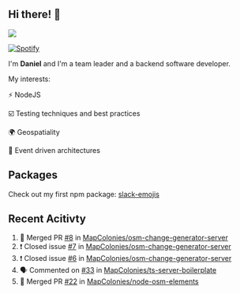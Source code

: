 ## Hi there! 👋

<p>
  <img src="https://github-readme-stats.vercel.app/api?username=syncush&theme=tokyonight">
</p>

[![Spotify](https://novatorem-rust.vercel.app/api/spotify)](https://open.spotify.com/user/syncush)

I'm **Daniel** and I'm a team leader and a backend software developer.

My interests:

⚡ NodeJS

☑️ Testing techniques and best practices

🌍 Geospatiality

🧠 Event driven architectures

## Packages
Check out my first npm package: [slack-emojis](https://www.npmjs.com/package/slack-emojis)

## Recent Acitivty
<!--START_SECTION:activity-->
1. 🎉 Merged PR [#8](https://github.com/MapColonies/osm-change-generator-server/pull/8) in [MapColonies/osm-change-generator-server](https://github.com/MapColonies/osm-change-generator-server)
2. ❗️ Closed issue [#7](https://github.com/MapColonies/osm-change-generator-server/issues/7) in [MapColonies/osm-change-generator-server](https://github.com/MapColonies/osm-change-generator-server)
3. ❗️ Closed issue [#6](https://github.com/MapColonies/osm-change-generator-server/issues/6) in [MapColonies/osm-change-generator-server](https://github.com/MapColonies/osm-change-generator-server)
4. 🗣 Commented on [#33](https://github.com/MapColonies/ts-server-boilerplate/issues/33) in [MapColonies/ts-server-boilerplate](https://github.com/MapColonies/ts-server-boilerplate)
5. 🎉 Merged PR [#22](https://github.com/MapColonies/node-osm-elements/pull/22) in [MapColonies/node-osm-elements](https://github.com/MapColonies/node-osm-elements)
<!--END_SECTION:activity-->
